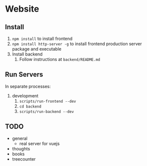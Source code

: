 # Website

## Install

1. `npm install` to install frontend
2. `npm install http-server -g` to install frontend production server package and executable
3. Install backend
   1. Follow instructions at `backend/README.md`

## Run Servers

In separate processes:

1. development
   1. `scripts/run-frontend --dev`
   2. `cd backend`
   3. `scripts/run-backend --dev`

## TODO

- general
  - real server for vuejs
- thoughts
- books
- treecounter
